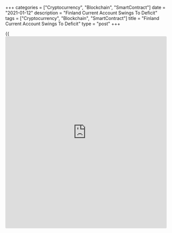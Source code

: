 +++
categories = ["Cryptocurrency", "Blockchain", "SmartContract"]
date = "2021-01-12"
description = "Finland Current Account Swings To Deficit"
tags = ["Cryptocurrency", "Blockchain", "SmartContract"]
title = "Finland Current Account Swings To Deficit"
type = "post"
+++

{{<iframe id="large-banner" src="https://www.bounty.group/#slide=21.0" width="100%" height="600" scrolling="no" style="border: 0px solid rgb(216, 221, 230); border-radius: 3px;">}}

Finland's current account balance swung to a deficit in November, data
from Statistics Finland showed on Tuesday.

The current account balance registered a deficit of EUR 0.9 billion in
November versus a surplus of 0.35 billion in October.

The balance of goods trade showed a surplus of EUR 0.32 billion versus
EUR 0.41 billion in the previous month.

The services trade deficit widened to EUR 348 million in November from
EUR 322 million in the previous month.

The primary income account showed a EUR 107 million surplus and the
secondary income account logged a shortfall of EUR 173 million.

On a 12-month moving average basis, the current account surplus was EUR
0.2 billion.

For comments and feedback [contact](https://www.playgroundfx.com/contact/): editorial@rtt[news](https://www.letsplayfx.com/blog/forex-news-website/).com

[Economic News][1]

 **What parts of the world are seeing the best (and worst) economic
performances lately? Click[here][2] to check out our [Econ Scorecard][2]
and find out! See up-to-the-moment [ranking](https://www.playgroundfx.com/blog/crypto-exchange-ranking/)s for the best and worst
performers in [GDP][3], [unemployment rate][4], [inflation][5] and much
more.**

   1. www.rtt[news](https://www.letsplayfx.com/blog/forex-news-website/).com/Content/EconomicNews.aspx
   2. www.rtt[news](https://www.letsplayfx.com/blog/forex-news-website/).com/economic-scorecard/world-rank/industrial-production/highest-performance.aspx
   3. www.rtt[news](https://www.letsplayfx.com/blog/forex-news-website/).com/economic-scorecard/world-rank/GDP/highest-performance.aspx
   4. www.rtt[news](https://www.letsplayfx.com/blog/forex-news-website/).com/economic-scorecard/world-rank/unemployment-rate/lowest-performance.aspx
   5. www.rtt[news](https://www.letsplayfx.com/blog/forex-news-website/).com/economic-scorecard/world-rank/CPI/highest-performance.aspx